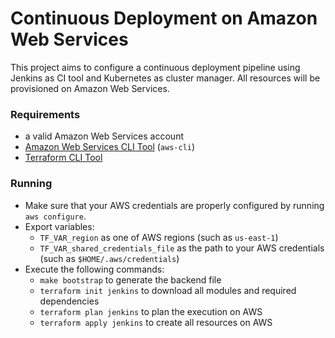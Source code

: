 # Continuous Deployment on Amazon Web Services

This project aims to configure a continuous deployment pipeline using Jenkins as CI tool and Kubernetes as cluster manager. All resources will be provisioned on Amazon Web Services.

### Requirements
- a valid Amazon Web Services account
- [Amazon Web Services CLI Tool](https://aws.amazon.com/cli/) (`aws-cli`)
- [Terraform CLI Tool](https://www.terraform.io/)

### Running
- Make sure that your AWS credentials are properly configured by running `aws configure`.
- Export variables:
    - `TF_VAR_region` as one of AWS regions (such as `us-east-1`)
    - `TF_VAR_shared_credentials_file` as the path to your AWS credentials (such as `$HOME/.aws/credentials`)
- Execute the following commands:
    - `make bootstrap` to generate the backend file
    - `terraform init jenkins` to download all modules and required dependencies
    - `terraform plan jenkins` to plan the execution on AWS
    - `terraform apply jenkins` to create all resources on AWS